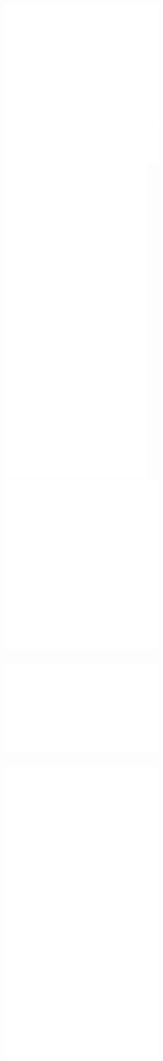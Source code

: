 ![Metrics](/metrics.plugin.base.svg)
![Metrics](/metrics.plugin.github.svg)
![Metrics](/metrics.plugin.calendar.current.svg)
![Metrics](/metrics.plugin.habits.svg)

<br>

![Metrics](/metrics.plugin.pagespeed.svg)

<br>

![Metrics](/metrics.plugin.achievements.svg)
